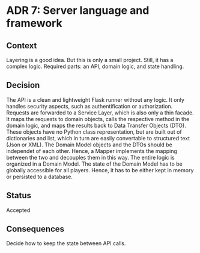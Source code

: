 # ADR 7: Server language and framework

## Context
Layering is a good idea. But this is only a small project. Still, it has a complex logic. Required parts: an API, domain logic, and state handling.

## Decision
The API is a clean and lightweight Flask runner without any logic. It only handles security aspects, such as authentification or authorization. Requests are forwarded to a Service Layer, which is also only a thin facade. It maps the requests to domain objects, calls the respective method in the domain logic, and maps the results back to Data Transfer Objects (DTO). These objects have no Python class representation, but are built out of dictionaries and list, which in turn are easily convertable to structured text (Json or XML).
The Domain Model objects and the DTOs should be independet of each other. Hence, a Mapper implements the mapping between the two and decouples them in this way.
The entire logic is organized in a Domain Model. The state of the Domain Model has to be globally accessible for all players. Hence, it has to be either kept in memory or persisted to a database.

## Status
Accepted

## Consequences
Decide how to keep the state between API calls.